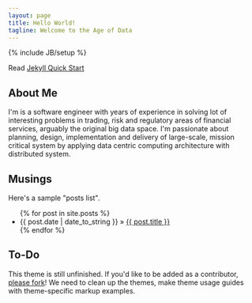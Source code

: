 ```yaml
---
layout: page
title: Hello World!
tagline: Welcome to the Age of Data
---
```

{% include JB/setup %}

Read [Jekyll Quick Start](http://jekyllbootstrap.com/usage/jekyll-quick-start.html)

## About Me

I'm is a software engineer with years of experience in solving lot of interesting problems in trading, risk and regulatory areas of financial services, arguably the original big data space. I'm passionate about planning, design, implementation and delivery of large-scale, mission critical system by applying data centric computing architecture with distributed system.

## Musings

Here's a sample "posts list".

<ul class="posts">
  {% for post in site.posts %}
    <li><span>{{ post.date | date_to_string }}</span> &raquo; <a href="{{ BASE_PATH }}{{ post.url }}">{{ post.title }}</a></li>
  {% endfor %}
</ul>

## To-Do

This theme is still unfinished. If you'd like to be added as a contributor, [please fork](http://github.com/plusjade/jekyll-bootstrap)!
We need to clean up the themes, make theme usage guides with theme-specific markup examples.



